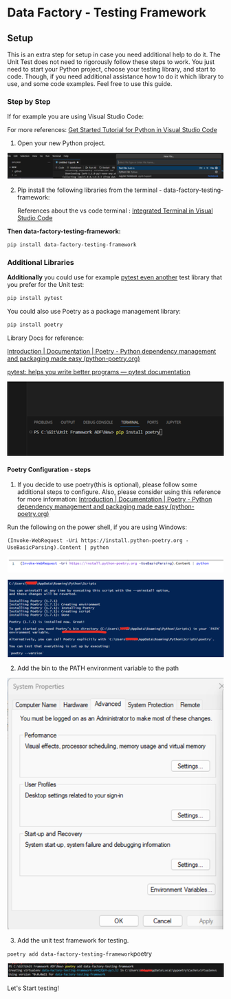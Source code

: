 # Data Factory - Testing Framework

## Setup 

This is an extra step for setup in case you need additional help to do it. The Unit Test does not need to rigorously  follow these steps to work. You just need to start your Python project, choose your testing library, and start to code. Though, if you need additional assistance how to do it which library to use, and some code examples. Feel free to use this guide. 

### Step by Step 

If for example you are using Visual Studio Code:

For more references: [Get Started Tutorial for Python in Visual Studio Code](https://code.visualstudio.com/docs/python/python-tutorial)

1. Open your new Python project.


![image](/docs/environment_setup/images/new_project.png)


2. Pip install the following libraries from the terminal - data-factory-testing-framework:

   References about the vs code terminal : [Integrated Terminal in Visual Studio Code](https://code.visualstudio.com/docs/terminal/basics)
  
**Then data-factory-testing-framework:**
   
   ```python
   pip install data-factory-testing-framework
   ```

### Additional Libraries

**Additionally** you could use for example <u>pytest even another</u> test library that you prefer for the Unit test: 

```python
pip install pytest
```
You could also use Poetry as a package management library:

```python
pip install poetry
```

Library Docs for reference: 

[Introduction | Documentation | Poetry - Python dependency management and packaging made easy (python-poetry.org)](https://python-poetry.org/docs/)

[pytest: helps you write better programs — pytest documentation](https://docs.pytest.org/en/7.4.x/)


![image](/docs/environment_setup/images/pipinstall_poetry.png)

#### Poetry Configuration - steps 

1. If you decide to use poetry(this is optional), please follow some additional steps to configure. Also, please consider using this reference for more information: [Introduction | Documentation | Poetry - Python dependency management and packaging made easy (python-poetry.org)](https://python-poetry.org/docs/#installation)


Run the following on the power shell, if you are using Windows:

```
(Invoke-WebRequest -Uri https://install.python-poetry.org -UseBasicParsing).Content | python
```

![image](/docs/environment_setup/images/power_shell_invoke.png)


![image](/docs/environment_setup/images/installing_poetry_power_shell.png)


2. Add the bin to the PATH environment variable to the path


![image](/docs/environment_setup/images/env_variable.png)


3. Add the unit test framework for testing. 

`poetry add data-factory-testing-framework`poetry 


![image](/docs/environment_setup/images/poetry_framework.png)


Let's Start testing!
